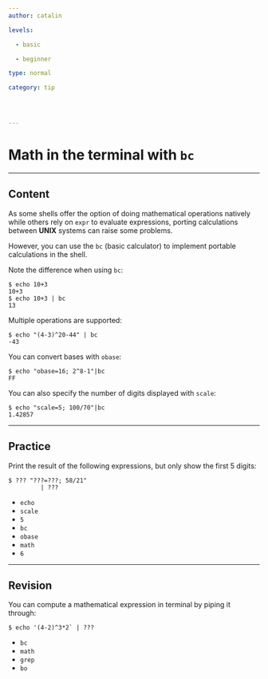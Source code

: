 ```yaml
---
author: catalin

levels:

  - basic

  - beginner

type: normal

category: tip




---
```


# Math in the terminal with `bc`

---

## Content

As some shells offer the option of doing mathematical operations natively while others rely on `expr` to evaluate expressions, porting calculations between **UNIX** systems can raise some problems.

However, you can use the `bc` (basic calculator) to implement portable calculations in the shell.

Note the difference when using `bc`:

```
$ echo 10+3
10+3
$ echo 10+3 | bc
13
```

Multiple operations are supported:

```
$ echo "(4-3)^20-44" | bc
-43
```

You can convert bases with `obase`:

```
$ echo "obase=16; 2^8-1"|bc
FF
```

You can also specify the number of digits displayed with `scale`:

```
$ echo "scale=5; 100/70"|bc
1.42857
```

---

## Practice

Print the result of the following expressions, but only show the first 5 digits:

```
$ ??? "???=???; 58/21"
         | ???
```

- `echo`
- `scale`
- `5`
- `bc`
- `obase`
- `math`
- `6`

---

## Revision

You can compute a mathematical expression in terminal by piping it through:

```
$ echo '(4-2)^3*2` | ???
```

- `bc`
- `math`
- `grep`
- `bo`
